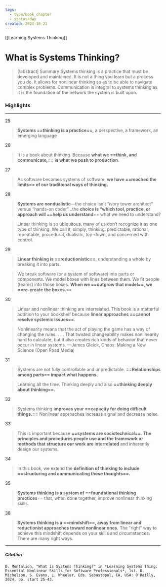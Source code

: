 ```yaml
---
tags:
  - type/book_chapter
  - status/day
created: 2024-10-21
---
```

[[Learning Systems Thinking]]
# What is Systems Thinking?

> [!abstract] Summary
> Systems thinking is a practice that must be developed and maintained. It is not a thing you learn but a process you do. It allows for nonlinear thinking so as to be able to navigate complex problems. Communication is integral to systems thinking as it is the foundation of the network the system is built upon.

### Highlights
---
25
> **Systems ==thinking is a practice==,** a perspective, a framework, an emerging language

26
> It is a book about thinking. Because **what we ==think, and communicate,== is what we push to production.**

27
> As software becomes systems of software, **we have ==reached the limits== of our traditional ways of thinking.**

28
> **Systems are nondualistic**—the choice isn’t “ivory tower architect” versus “hands-on coder”…the **choice is “which tool, practice, or approach will ==help us understand**== what we need to understand?

> Linear thinking is so ubiquitous, many of us don’t recognize it as one type of thinking. We call it, simply, thinking: predictable, rational, repeatable, procedural, dualistic, top-down, and concerned with control.

29
> **Linear thinking is ==reductionistic==**, understanding a whole by breaking it into parts.

> We break software (or a system of software) into parts or components. We model boxes with lines between them. We fit people (teams) into those boxes. **When we ==outgrow that model==, we ==re-create the boxes.**==

30
> Linear and nonlinear thinking are interrelated. This book is a matterful addition to your bookshelf because **linear approaches ==cannot resolve systemic issues==.**

> Nonlinearity means that the act of playing the game has a way of changing the rules. . . . That twisted changeability makes nonlinearity hard to calculate, but it also creates rich kinds of behavior that never occur in linear systems.
> —James Gleick, Chaos: Making a New Science (Open Road Media)

31
> Systems are not fully controllable and unpredictable. **==Relationships among parts== impact what happens.**

> Learning all the time. Thinking deeply and also **==thinking deeply about thinking==.**

32
> Systems thinking  **improves your ==capacity for doing difficult things.==** Nonlinear approaches increase signal and decrease noise.

33
> This is important because **==systems are sociotechnical==. The principles and procedures people use and the framework or methods that structure our work are interrelated** and inherently design our systems.

34
> In this book, we extend the **definition of thinking to include ==structuring and communicating those thoughts==.** 

35
> **Systems thinking is a system of ==foundational thinking practices**== that, when done together, improve nonlinear thinking skills.

38
> **Systems thinking is a ==mindshift==, away from linear and reductionist approaches toward nonlinear ones.** The “right” way to achieve this mindshift depends on your skills and circumstances. There are many right ways.
---
##### Citation
```
D. Montalion, "What is Systems Thinking?" in *Learning Systems Thing: Essential Nonlinear Skills for Software Professionals*, 1st. D. Michelson, S. Evans, L. Wheeler, Eds. Sebastopol, CA, USA: O'Reilly, 2024, pp. start 25-43.
```
